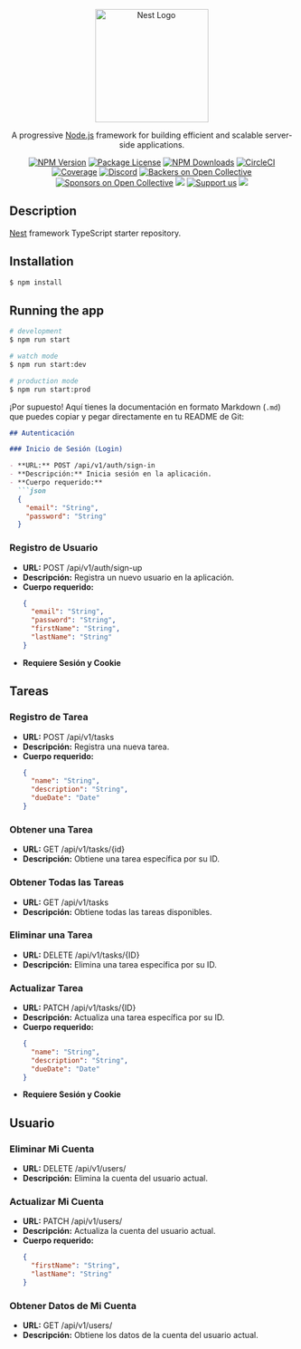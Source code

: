 <p align="center">
  <a href="http://nestjs.com/" target="blank"><img src="https://nestjs.com/img/logo-small.svg" width="200" alt="Nest Logo" /></a>
</p>

[circleci-image]: https://img.shields.io/circleci/build/github/nestjs/nest/master?token=abc123def456
[circleci-url]: https://circleci.com/gh/nestjs/nest

  <p align="center">A progressive <a href="http://nodejs.org" target="_blank">Node.js</a> framework for building efficient and scalable server-side applications.</p>
    <p align="center">
<a href="https://www.npmjs.com/~nestjscore" target="_blank"><img src="https://img.shields.io/npm/v/@nestjs/core.svg" alt="NPM Version" /></a>
<a href="https://www.npmjs.com/~nestjscore" target="_blank"><img src="https://img.shields.io/npm/l/@nestjs/core.svg" alt="Package License" /></a>
<a href="https://www.npmjs.com/~nestjscore" target="_blank"><img src="https://img.shields.io/npm/dm/@nestjs/common.svg" alt="NPM Downloads" /></a>
<a href="https://circleci.com/gh/nestjs/nest" target="_blank"><img src="https://img.shields.io/circleci/build/github/nestjs/nest/master" alt="CircleCI" /></a>
<a href="https://coveralls.io/github/nestjs/nest?branch=master" target="_blank"><img src="https://coveralls.io/repos/github/nestjs/nest/badge.svg?branch=master#9" alt="Coverage" /></a>
<a href="https://discord.gg/G7Qnnhy" target="_blank"><img src="https://img.shields.io/badge/discord-online-brightgreen.svg" alt="Discord"/></a>
<a href="https://opencollective.com/nest#backer" target="_blank"><img src="https://opencollective.com/nest/backers/badge.svg" alt="Backers on Open Collective" /></a>
<a href="https://opencollective.com/nest#sponsor" target="_blank"><img src="https://opencollective.com/nest/sponsors/badge.svg" alt="Sponsors on Open Collective" /></a>
  <a href="https://paypal.me/kamilmysliwiec" target="_blank"><img src="https://img.shields.io/badge/Donate-PayPal-ff3f59.svg"/></a>
    <a href="https://opencollective.com/nest#sponsor"  target="_blank"><img src="https://img.shields.io/badge/Support%20us-Open%20Collective-41B883.svg" alt="Support us"></a>
  <a href="https://twitter.com/nestframework" target="_blank"><img src="https://img.shields.io/twitter/follow/nestframework.svg?style=social&label=Follow"></a>
</p>
  <!--[![Backers on Open Collective](https://opencollective.com/nest/backers/badge.svg)](https://opencollective.com/nest#backer)
  [![Sponsors on Open Collective](https://opencollective.com/nest/sponsors/badge.svg)](https://opencollective.com/nest#sponsor)-->

## Description

[Nest](https://github.com/nestjs/nest) framework TypeScript starter repository.

## Installation

```bash
$ npm install
```

## Running the app

```bash
# development
$ npm run start

# watch mode
$ npm run start:dev

# production mode
$ npm run start:prod
```

¡Por supuesto! Aquí tienes la documentación en formato Markdown (`.md`) que puedes copiar y pegar directamente en tu README de Git:

```markdown
## Autenticación

### Inicio de Sesión (Login)

- **URL:** POST /api/v1/auth/sign-in
- **Descripción:** Inicia sesión en la aplicación.
- **Cuerpo requerido:**
  ```json
  {
    "email": "String",
    "password": "String"
  }
  ```

### Registro de Usuario

- **URL:** POST /api/v1/auth/sign-up
- **Descripción:** Registra un nuevo usuario en la aplicación.
- **Cuerpo requerido:**
  ```json
  {
    "email": "String",
    "password": "String",
    "firstName": "String",
    "lastName": "String"
  }
  ```
- **Requiere Sesión y Cookie**

## Tareas

### Registro de Tarea

- **URL:** POST /api/v1/tasks
- **Descripción:** Registra una nueva tarea.
- **Cuerpo requerido:**
  ```json
  {
    "name": "String",
    "description": "String",
    "dueDate": "Date"
  }
  ```

### Obtener una Tarea

- **URL:** GET /api/v1/tasks/{id}
- **Descripción:** Obtiene una tarea específica por su ID.

### Obtener Todas las Tareas

- **URL:** GET /api/v1/tasks
- **Descripción:** Obtiene todas las tareas disponibles.

### Eliminar una Tarea

- **URL:** DELETE /api/v1/tasks/{ID}
- **Descripción:** Elimina una tarea específica por su ID.

### Actualizar Tarea

- **URL:** PATCH /api/v1/tasks/{ID}
- **Descripción:** Actualiza una tarea específica por su ID.
- **Cuerpo requerido:**
  ```json
  {
    "name": "String",
    "description": "String",
    "dueDate": "Date"
  }
  ```
- **Requiere Sesión y Cookie**

## Usuario

### Eliminar Mi Cuenta

- **URL:** DELETE /api/v1/users/
- **Descripción:** Elimina la cuenta del usuario actual.

### Actualizar Mi Cuenta

- **URL:** PATCH /api/v1/users/
- **Descripción:** Actualiza la cuenta del usuario actual.
- **Cuerpo requerido:**
  ```json
  {
    "firstName": "String",
    "lastName": "String"
  }
  ```

### Obtener Datos de Mi Cuenta

- **URL:** GET /api/v1/users/
- **Descripción:** Obtiene los datos de la cuenta del usuario actual.
```


